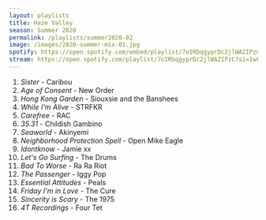 ```yaml
---
layout: playlists
title: Haze Valley
season: Summer 2020
permalink: /playlists/summer2020-02
image: /images/2020-summer-mix-01.jpg
spotify: https://open.spotify.com/embed/playlist/7oIRbqgyprDc2jlWAZIPzC
stream: https://open.spotify.com/playlist/7oIRbqgyprDc2jlWAZIPzC?si=1wF58kO-RxeF12HBLbLkug
---
```


1. *Sister* - Caribou
2. *Age of Consent* - New Order
3. *Hong Kong Garden* - Siouxsie and the Banshees
4. *While I'm Alive* - STRFKR
5. *Carefree* - RAC
6. *35.31* - Childish Gambino
7. *Seaworld* - Akinyemi
8. *Neighborhood Protection Spell* - Open Mike Eagle
9. *Idontknow* - Jamie xx
10. *Let's Go Surfing* - The Drums
11. *Bad To Worse* - Ra Ra Riot
12. *The Passenger* - Iggy Pop
13. *Essential Attitudes* - Peals
14. *Friday I'm in Love* - The Cure
15. *Sincerity is Scary* - The 1975
16. *4T Recordings* - Four Tet
